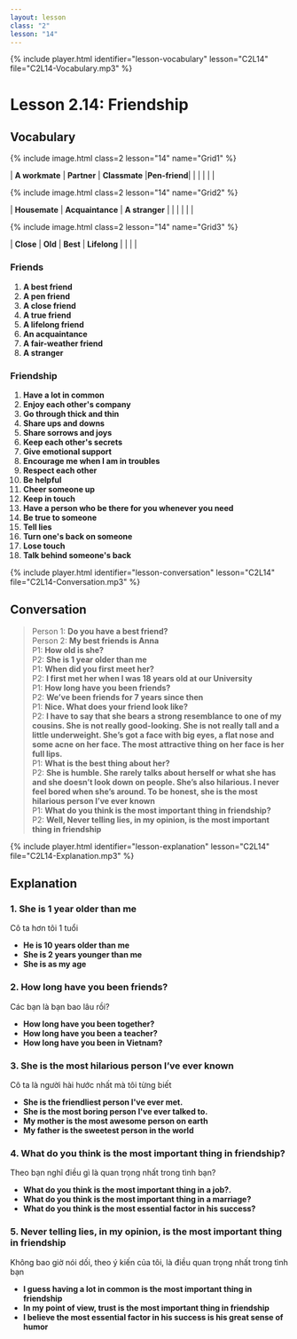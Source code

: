 ```yaml
---
layout: lesson
class: "2"
lesson: "14"	
---
```


{% include player.html identifier="lesson-vocabulary" lesson="C2L14" file="C2L14-Vocabulary.mp3" %}
# Lesson 2.14: Friendship


## Vocabulary

{% include image.html class=2 lesson="14" name="Grid1" %}

| **A workmate** | **Partner** | **Classmate** |**Pen-friend**| 
| | | | |

{% include image.html class=2 lesson="14" name="Grid2" %}

| **Housemate**  | **Acquaintance** | **A stranger** | 
| | | | |

{% include image.html class=2 lesson="14" name="Grid3" %}

| **Close** | **Old** | **Best** | **Lifelong**
| | | | 








### Friends

1. **A best friend**
2. **A pen friend**
3. **A close friend**
4. **A true friend**
5. **A lifelong friend**
6. **An acquaintance**
7. **A fair-weather friend**
8. **A stranger**


### Friendship

1. **Have a lot in common**
2. **Enjoy each other's company**
3. **Go through thick and thin**
4. **Share ups and downs**
5. **Share sorrows and joys**
6. **Keep each other's secrets**
7. **Give emotional support**
8. **Encourage me when I am in troubles**
9. **Respect each other**
10. **Be helpful**
11. **Cheer someone up**
12. **Keep in touch**
13. **Have a person who be there for you whenever you need**
14. **Be true to someone**
15. **Tell lies**
16. **Turn one's back on someone**
17. **Lose touch**
18. **Talk behind someone's back**




{% include player.html identifier="lesson-conversation" lesson="C2L14" file="C2L14-Conversation.mp3" %}
## Conversation


> Person 1: **Do you have a best friend?**    
> Person 2: **My best friends is Anna**  
> P1: **How old is she?**  
> P2: **She is 1 year older than me**  
> P1: **When did you first meet her?**    
> P2: **I first met her when I was 18 years old at our University**    
> P1: **How long have you been friends?**    
> P2: **We’ve been friends for 7 years since then**    
> P1: **Nice. What does your friend look like?**    
> P2: **I have to say that she bears a strong resemblance to one of my cousins. She is not really   good-looking. She is not really tall and a little underweight. She’s got a face with big eyes, a flat nose and some acne on her face. The most attractive thing on her face is her full lips.**  
> P1: **What is the best thing about her?**    
> P2: **She is  humble. She rarely talks about herself or what she has and she doesn’t look down on people.   She’s also hilarious. I never feel bored when she’s around. To be honest, she is the most hilarious person I’ve ever known**  
> P1: **What do you think is the most important thing in friendship?**  
> P2: **Well, Never telling lies, in my opinion, is the most important thing in friendship**  




{% include player.html identifier="lesson-explanation" lesson="C2L14" file="C2L14-Explanation.mp3" %}
## Explanation


### 1. She is 1 year older than me

Cô ta hơn tôi 1 tuổi 

- **He is 10 years older than me**
- **She is 2 years younger than me**
- **She is as my age**

### 2. How long have you been friends?
Các bạn là bạn bao lâu rồi?

- **How long have you been together?**
- **How long have you been a teacher?**
- **How long have you been in Vietnam?**

### 3. She is the most hilarious person I’ve ever known
Cô ta là người hài hước nhất mà tôi từng biết

- **She is the friendliest person I've ever met.**
- **She is the most boring person I've ever talked to.**
- **My mother is the most awesome person on earth**
- **My father is the sweetest person in the world**

### 4. What do you think is the most important thing in friendship?
Theo bạn nghĩ điều gì là quan trọng nhất trong tình bạn?


- **What do you think is the most important thing in a job?.**
- **What do you think is the most important thing in a marriage?**
- **What do you think is the most essential factor in his success?**

### 5.  Never telling lies, in my opinion, is the most important thing in friendship
Không bao giờ nói dối, theo ý kiến của tôi, là điều quan trọng nhất trong tình bạn


- **I guess having a lot in common is the most important thing in friendship**
- **In my point of view, trust is the most important thing in friendship** 
- **I believe the most essential factor in his success is his great sense of humor**

